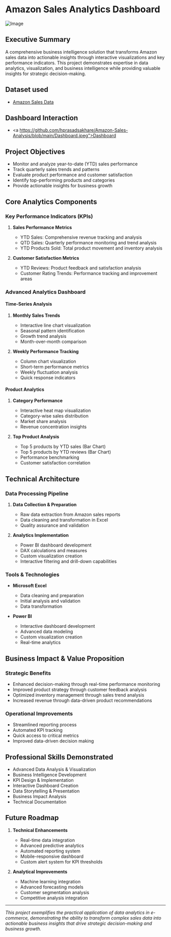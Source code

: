 # Amazon Sales Analytics Dashboard

![Image](https://github.com/user-attachments/assets/083d115a-7511-41a3-ab8b-55b1b1277640)

## Executive Summary
A comprehensive business intelligence solution that transforms Amazon sales data into actionable insights through interactive visualizations and key performance indicators. This project demonstrates expertise in data analytics, visualization, and business intelligence while providing valuable insights for strategic decision-making.

## Dataset used
- <a href="https://github.com/hprasadsakhare/Amazon-Sales-Analysis/blob/main/Amazon_Combined_Data.xlsx">Amazon Sales Data </a>

## Dashboard Interaction
- <a https://github.com/hprasadsakhare/Amazon-Sales-Analysis/blob/main/Dashboard.jpeg">Dashboard</a>


## Project Objectives
- Monitor and analyze year-to-date (YTD) sales performance
- Track quarterly sales trends and patterns
- Evaluate product performance and customer satisfaction
- Identify top-performing products and categories
- Provide actionable insights for business growth

## Core Analytics Components

### Key Performance Indicators (KPIs)
1. **Sales Performance Metrics**
   - YTD Sales: Comprehensive revenue tracking and analysis
   - QTD Sales: Quarterly performance monitoring and trend analysis
   - YTD Products Sold: Total product movement and inventory analysis

2. **Customer Satisfaction Metrics**
   - YTD Reviews: Product feedback and satisfaction analysis
   - Customer Rating Trends: Performance tracking and improvement areas

### Advanced Analytics Dashboard

#### Time-Series Analysis
1. **Monthly Sales Trends**
   - Interactive line chart visualization
   - Seasonal pattern identification
   - Growth trend analysis
   - Month-over-month comparison

2. **Weekly Performance Tracking**
   - Column chart visualization
   - Short-term performance metrics
   - Weekly fluctuation analysis
   - Quick response indicators

#### Product Analytics
1. **Category Performance**
   - Interactive heat map visualization
   - Category-wise sales distribution
   - Market share analysis
   - Revenue concentration insights

2. **Top Product Analysis**
   - Top 5 products by YTD sales (Bar Chart)
   - Top 5 products by YTD reviews (Bar Chart)
   - Performance benchmarking
   - Customer satisfaction correlation

## Technical Architecture

### Data Processing Pipeline
1. **Data Collection & Preparation**
   - Raw data extraction from Amazon sales reports
   - Data cleaning and transformation in Excel
   - Quality assurance and validation

2. **Analytics Implementation**
   - Power BI dashboard development
   - DAX calculations and measures
   - Custom visualization creation
   - Interactive filtering and drill-down capabilities

### Tools & Technologies
- **Microsoft Excel**
  - Data cleaning and preparation
  - Initial analysis and validation
  - Data transformation

- **Power BI**
  - Interactive dashboard development
  - Advanced data modeling
  - Custom visualization creation
  - Real-time analytics

## Business Impact & Value Proposition

### Strategic Benefits
- Enhanced decision-making through real-time performance monitoring
- Improved product strategy through customer feedback analysis
- Optimized inventory management through sales trend analysis
- Increased revenue through data-driven product recommendations

### Operational Improvements
- Streamlined reporting process
- Automated KPI tracking
- Quick access to critical metrics
- Improved data-driven decision making

## Professional Skills Demonstrated
- Advanced Data Analysis & Visualization
- Business Intelligence Development
- KPI Design & Implementation
- Interactive Dashboard Creation
- Data Storytelling & Presentation
- Business Impact Analysis
- Technical Documentation

## Future Roadmap
1. **Technical Enhancements**
   - Real-time data integration
   - Advanced predictive analytics
   - Automated reporting system
   - Mobile-responsive dashboard
   - Custom alert system for KPI thresholds

2. **Analytical Improvements**
   - Machine learning integration
   - Advanced forecasting models
   - Customer segmentation analysis
   - Competitive analysis integration

---
*This project exemplifies the practical application of data analytics in e-commerce, demonstrating the ability to transform complex sales data into actionable business insights that drive strategic decision-making and business growth.* 
